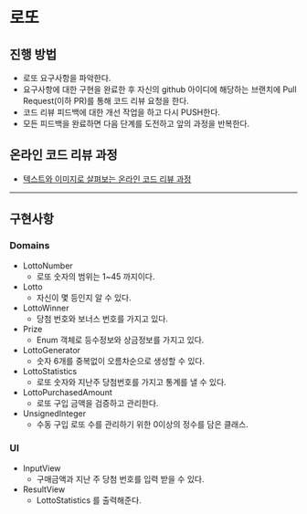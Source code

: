# 로또
## 진행 방법
* 로또 요구사항을 파악한다.
* 요구사항에 대한 구현을 완료한 후 자신의 github 아이디에 해당하는 브랜치에 Pull Request(이하 PR)를 통해 코드 리뷰 요청을 한다.
* 코드 리뷰 피드백에 대한 개선 작업을 하고 다시 PUSH한다.
* 모든 피드백을 완료하면 다음 단계를 도전하고 앞의 과정을 반복한다.

## 온라인 코드 리뷰 과정
* [텍스트와 이미지로 살펴보는 온라인 코드 리뷰 과정](https://github.com/next-step/nextstep-docs/tree/master/codereview)
---

## 구현사항

### Domains
- LottoNumber
    - 로또 숫자의 범위는 1~45 까지이다.
- Lotto
    - 자신이 몇 등인지 알 수 있다.
- LottoWinner
    - 당첨 번호와 보너스 번호를 가지고 있다.
- Prize
    - Enum 객체로 등수정보와 상금정보를 가지고 있다.
- LottoGenerator
    - 숫자 6개를 중복없이 오름차순으로 생성할 수 있다.
- LottoStatistics
    - 로또 숫자와 지난주 당첨번호를 가지고 통계를 낼 수 있다.
- LottoPurchasedAmount
  - 로또 구입 금액을 검증하고 관리한다.
- UnsignedInteger
  - 수동 구입 로또 수를 관리하기 위한 0이상의 정수를 담은 클래스.
### UI
- InputView
    - 구매금액과 지난 주 당첨 번호를 입력 받을 수 있다.
- ResultView
    - LottoStatistics 를 출력해준다.
